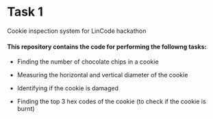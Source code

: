 # Task 1
Cookie inspection system for LinCode hackathon

#### This repository contains the code for performing the followng tasks:

* Finding the number of chocolate chips in a cookie

* Measuring the horizontal and vertical diameter of the cookie

* Identifying if the cookie is damaged

* Finding the top 3 hex codes of the cookie (to check if the cookie is burnt)
